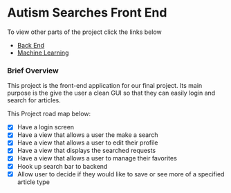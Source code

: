 # Autism Searches Front End
To view other parts of the project click the links below
- [Back End](https://github.com/Software-Engineering-Final-Project/articleFetch)
- [Machine Learning](https://github.com/Software-Engineering-Final-Project/BackEndML)

### Brief Overview
This project is the front-end application for our final project. Its main purpose is the give the user a clean GUI so that they can easily login and search for articles.

This Project road map below:
- [x] Have a login screen 
- [x] Have a view that allows a user the make a search
- [x] Have a view that allows a user to edit their profile
- [x] Have a view that displays the searched requests
- [x] Have a view that allows a user to manage their favorites 
- [x] Hook up search bar to backend
- [x] Allow user to decide if they would like to save or see more of a specified article type
